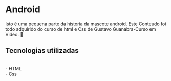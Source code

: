 # Android
 Isto é uma pequena parte da historia da mascote android.
 Este Conteudo foi todo adquirido do curso de html e Css de Gustavo Guanabra-Curso em Video. 🖖
 ## Tecnologias utilizadas <br/>
<br/>
- HTML <br/>
- Css <br/>
<br/>
